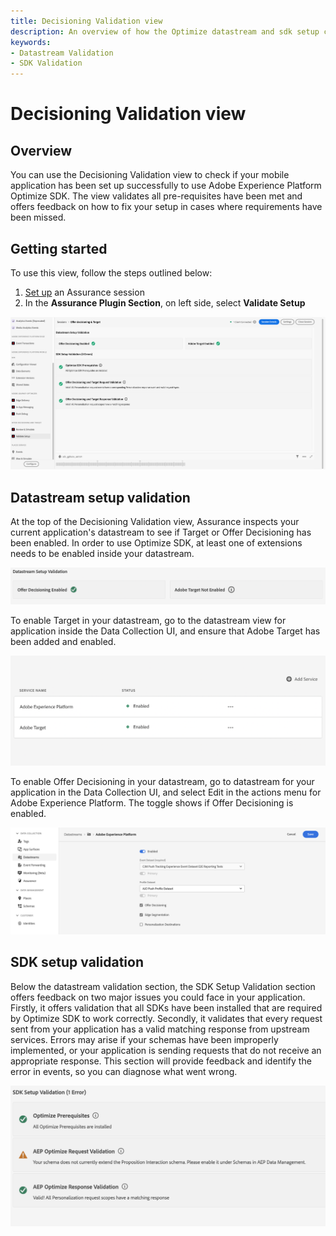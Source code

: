 ```yaml
---
title: Decisioning Validation view
description: An overview of how the Optimize datastream and sdk setup can be validated.
keywords:
- Datastream Validation
- SDK Validation
---
```


# Decisioning Validation view

## Overview

You can use the Decisioning Validation view to check if your mobile application has been set up successfully to use Adobe Experience Platform Optimize SDK. The view validates all pre-requisites have been met and offers feedback on how to fix your setup in cases where requirements have been missed.

## Getting started

To use this view, follow the steps outlined below:

1. [Set up](./assurance-setup.md) an Assurance session
2. In the **Assurance Plugin Section**, on left side, select **Validate Setup**

![Validate Setup](../../../../src/pages/edge/adobe-journey-optimizer-decisioning/assets/optimize-configuration-view/optimize-setup-view.png)

## Datastream setup validation

At the top of the Decisioning Validation view, Assurance inspects your current application's datastream to see if Target or Offer Decisioning has been enabled. In order to use Optimize SDK, at least one of extensions needs to be enabled inside your datastream.

![Validate Datastream Section](./assets/optimize-configuration-view/datastream-validation.png)

To enable Target in your datastream, go to the datastream view for application inside the Data Collection UI, and ensure that Adobe Target has been added and enabled.

![Enable Target Datastream](./assets/optimize-configuration-view/enable-target-datastream.png)

To enable Offer Decisioning in your datastream, go to datastream for your application in the Data Collection UI, and select Edit in the actions menu for Adobe Experience Platform. The toggle shows if Offer Decisioning is enabled.

![Enable Offer Decisioning Datastream](./assets/optimize-configuration-view/enable-offer-decisioning-datastream.png)

## SDK setup validation

Below the datastream validation section, the SDK Setup Validation section offers feedback on two major issues you could face in your application. Firstly, it offers validation that all SDKs have been installed that are required by Optimize SDK to work correctly. Secondly, it validates that every request sent from your application has a valid matching response from upstream services. Errors may arise if your schemas have been improperly implemented, or your application is sending requests that do not receive an appropriate response. This section will provide feedback and identify the error in events, so you can diagnose what went wrong.

![Enable Offer Decisioning Datastream](./assets/optimize-configuration-view/sdk-setup-validation.png)

